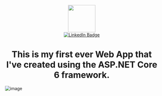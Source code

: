 <div id = "header" align = "center">
  <img src = "https://avatars.githubusercontent.com/u/95591065?v=4" width = 90/>
</div>
  
<div id="badges" style = "text-align: center">
  <a href="https://www.linkedin.com/in/calin-basturea-349a15234/">
    <img src="https://img.shields.io/badge/LinkedIn-blue?style=for-the-badge&logo=linkedin&logoColor=white" alt="LinkedIn Badge"/>
  </a>
</div>

<h1 style = "text-align: center; font-weight: bold;">
This is my first ever Web App that I've created using the ASP.NET Core 6 framework.
</h1>

![image](https://user-images.githubusercontent.com/95591065/181785188-199653cd-f3ee-49d1-84df-79a67aafadd4.png)

